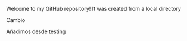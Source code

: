 Welcome to my GitHub repository! It was created from a local directory

Cambio

Añadimos desde testing

